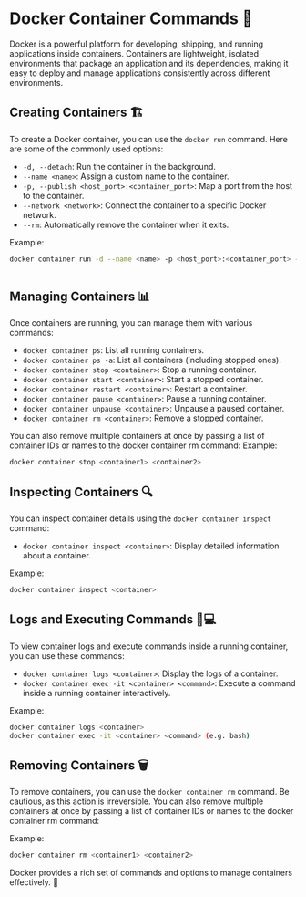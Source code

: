 # Docker Container Commands 🐳

Docker is a powerful platform for developing, shipping, and running applications inside containers. Containers are lightweight, isolated environments that package an application and its dependencies, making it easy to deploy and manage applications consistently across different environments.

## Creating Containers 🏗️

To create a Docker container, you can use the `docker run` command. Here are some of the commonly used options:

- `-d, --detach`: Run the container in the background.
- `--name <name>`: Assign a custom name to the container.
- `-p, --publish <host_port>:<container_port>`: Map a port from the host to the container.
- `--network <network>`: Connect the container to a specific Docker network.
- `--rm`: Automatically remove the container when it exits.

Example:
```bash
docker container run -d --name <name> -p <host_port>:<container_port> --network <network> --rm <image>
```
```
```

## Managing Containers 📊

Once containers are running, you can manage them with various commands:

- `docker container ps`: List all running containers.
- `docker container ps -a`: List all containers (including stopped ones).
- `docker container stop <container>`: Stop a running container.
- `docker container start <container>`: Start a stopped container.
- `docker container restart <container>`: Restart a container.
- `docker container pause <container>`: Pause a running container.
- `docker container unpause <container>`: Unpause a paused container.
- `docker container rm <container>`: Remove a stopped container.

You can also remove multiple containers at once by passing a list of container IDs or names to the docker container rm command:
Example:
```bash
docker container stop <container1> <container2>
```

## Inspecting Containers 🔍

You can inspect container details using the `docker container inspect` command:

- `docker container inspect <container>`: Display detailed information about a container.

Example:
```bash
docker container inspect <container>
```

## Logs and Executing Commands 📝💻

To view container logs and execute commands inside a running container, you can use these commands:

- `docker container logs <container>`: Display the logs of a container.
- `docker container exec -it <container> <command>`: Execute a command inside a running container interactively.

Example:
```bash
docker container logs <container>
docker container exec -it <container> <command> (e.g. bash)
```

## Removing Containers 🗑️

To remove containers, you can use the `docker container rm` command. Be cautious, as this action is irreversible. You can also remove multiple containers at once by passing a list of container IDs or names to the docker container rm command:

Example:
```bash
docker container rm <container1> <container2>
```

Docker provides a rich set of commands and options to manage containers effectively. 🚀